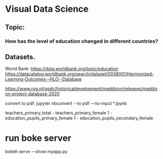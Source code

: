 # Visual Data Science

## Topic:
### How has the level of education changed in different countries?

## Datasets.
World Bank: https://data.worldbank.org/topic/education
https://datacatalog.worldbank.org/search/dataset/0038001/Harmonized-Learning-Outcomes--HLO--Database

https://www.rug.nl/ggdc/historicaldevelopment/maddison/releases/maddison-project-database-2020

convert to pdf:
jupyter nbconvert --to pdf --no-input *.ipynb

teachers_primary_total - teachers_primary_female
1 - education_pupils_primary_female
1 - education_pupils_secondary_female

# run boke server
bokeh serve --show myapp.py